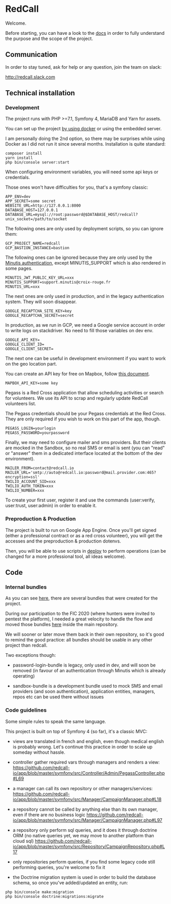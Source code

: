 # RedCall

Welcome.

Before starting, you can have a look to the [docs](docs/user/fr/README.md) in order to fully understand
the purpose and the scope of the project.

## Communication

In order to stay tuned, ask for help or any question, join the team on slack:

http://redcall.slack.com

## Technical installation

### Development

The project runs with PHP >=7.1, Symfony 4, MariaDB and Yarn for assets.

You can set up the project [by using docker](docs/tech/00-development.md) 
or using the embedded server. 

I am personally doing the 2nd option, so there may be surprises while using Docker as 
I did not run it since several months. Installation is quite standard:

```
composer install
yarn install
php bin/console server:start
```

When configuring environment variables, you will need some api keys or credentials. 

Those ones won't have difficulties for you, that's a symfony classic:

```
APP_ENV=dev
APP_SECRET=some secret
WEBSITE_URL=http://127.0.0.1:8000
DATABASE_HOST=127.0.0.1
DATABASE_URL=mysql://root:password@$DATABASE_HOST/redcall?unix_socket=/path/to/socket
```

The following ones are only used by deployment scripts, so you can ignore them:

```
GCP_PROJECT_NAME=redcall
GCP_BASTION_INSTANCE=bastion
```

The following ones can be ignored because they are only used by the 
[Minutis authentication](https://github.com/redcall-io/app/blob/master/symfony/src/Security/Authenticator/MinutisAuthenticator.php),
except MINUTIS_SUPPORT which is also rendered in some pages.

```
MINUTIS_JWT_PUBLIC_KEY_URL=xxx
MINUTIS_SUPPORT=support.minutis@croix-rouge.fr
MINUTIS_URL=xxx
```

The next ones are only used in production, and in the legacy authentication system. They will soon disappear.

```
GOOGLE_RECAPTCHA_SITE_KEY=key
GOOGLE_RECAPTCHA_SECRET=secret
```

In production, as we run in GCP, we need a Google service account in order to write logs on stackdriver.
No need to fill those variables on dev env.

```
GOOGLE_API_KEY=
GOOGLE_CLIENT_ID=
GOOGLE_CLIENT_SECRET=
```

The next one can be useful in development environment if you want to work on the geo location part.

You can create an API key for free on Mapbox, follow [this document](https://github.com/redcall-io/app/blob/master/docs/tech/09-configure-mapbox.md).

```
MAPBOX_API_KEY=some key
```

Pegass is a Red Cross application that allow scheduling activities or search for volunteers. We use
its API to scrap and regularly update RedCall volunteers list.

The Pegass credentials should be your Pegass credentials at the Red Cross. They are only required if
you wish to work on this part of the app, though.

```
PEGASS_LOGIN=yourlogin
PEGASS_PASSWORD=yourpassword
```

Finally, we may need to configure mailer and sms providers. But their clients are mocked in the Sandbox,
so no real SMS or email is sent (you can "read" or "answer" them in a dedicated interface located
at the bottom of the dev environment).

```
MAILER_FROM=contact@redcall.io
MAILER_URL='smtp://auto@redcall.io:password@mail.provider.com:465?encryption=ssl'
TWILIO_ACCOUNT_SID=xxx
TWILIO_AUTH_TOKEN=xxx
TWILIO_NUMBER=xxx
```

To create your first user, register it and use the commands (user:verify, user:trust, user:admin) in
order to enable it.

### Preproduction & Production
 
The project is built to run on Google App Engine. Once you'll get signed (either a professional contract
or as a red cross volunteer), you will get the accesses and the preproduction & production dotenvs.

Then, you will be able to use scripts in [deploy](deploy) to perform operations (can be changed for
a more professional tool, all ideas welcome).

## Code

### Internal bundles

As you can see [here](https://github.com/redcall-io), there are several bundles that were created for the project. 

During our participation to the FIC 2020 (where hunters were invited to pentest the platform), I needed a great velocity to handle the flow and moved those bundles [here](https://github.com/redcall-io/app/tree/master/symfony/bundles) inside the main repository.

We will sooner or later move them back in their own repository, so it's good to remind the good practice: all bundles should be usable in any other project than redcall.

Two exceptions though:

- password-login-bundle is legacy, only used in dev, and will soon be removed (in favour of an authentication through Minutis which is already operating)

- sandbox-bundle is a development bundle used to mock SMS and email providers (and soon authentication), application entities, managers, repos etc can be used there without issues

### Code guidelines

Some simple rules to speak the same language.

This project is built on top of Symfony 4 (so far), it's a classic MVC:

- views are translated in french and english, even though medical english is probably wrong. Let's
continue this practice in order to scale up someday without hassle.

- controller gather required vars through managers and renders a view: 
https://github.com/redcall-io/app/blob/master/symfony/src/Controller/Admin/PegassController.php#L69

- a manager can call its own repository or other managers/services: 
https://github.com/redcall-io/app/blob/master/symfony/src/Manager/CampaignManager.php#L18

- a repository cannot be called by anything else than its own manager, even if there are no business logic
https://github.com/redcall-io/app/blob/master/symfony/src/Manager/CampaignManager.php#L97

- a repository only perform sql queries, and it does it through doctrine ORM (no native queries yet, we may move to another platform than cloud sql)
https://github.com/redcall-io/app/blob/master/symfony/src/Repository/CampaignRepository.php#L17

- only repositories perform queries, if you find some legacy code still performing queries, you're welcome to fix it

- the Doctrine migration system is used in order to build the database schema, so once you've added/updated an entity, run:

```
php bin/console make:migration
php bin/console doctrine:migrations:migrate
```
